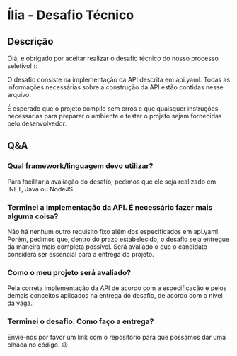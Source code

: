 # Ília - Desafio Técnico

## Descrição
Olá, e obrigado por aceitar realizar o desafio técnico do nosso processo seletivo! (:

O desafio consiste na implementação da API descrita em api.yaml. Todas as informações necessárias sobre a construção da API estão contidas nesse arquivo.

É esperado que o projeto compile sem erros e que quaisquer instruções necessárias para preparar o ambiente e testar o projeto sejam fornecidas pelo desenvolvedor.

## Q&A
### Qual framework/linguagem devo utilizar?
Para facilitar a avaliação do desafio, pedimos que ele seja realizado em .NET, Java ou NodeJS.

### Terminei a implementação da API. É necessário fazer mais alguma coisa?
Não há nenhum outro requisito fixo além dos especificados em api.yaml. Porém, pedimos que, dentro do prazo estabelecido, o desafio seja entregue da maneira mais completa possível. Será avaliado o que o candidato considera ser essencial para a entrega do projeto.

### Como o meu projeto será avaliado?
Pela correta implementação da API de acordo com a especificação e pelos demais conceitos aplicados na entrega do desafio, de acordo com o nível da vaga.

### Terminei o desafio. Como faço a entrega?
Envie-nos por favor um link com o repositório para que possamos dar uma olhada no código. 😉
